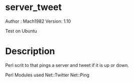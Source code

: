 server_tweet
============
Author : Mach1982
Version: 1.10

Test on Ubuntu 

Description
============

Perl scrit to  that pings  a server  and  tweet if it is up or down.


Perl Modules used Net::Twitter
                  Net::Ping
             
